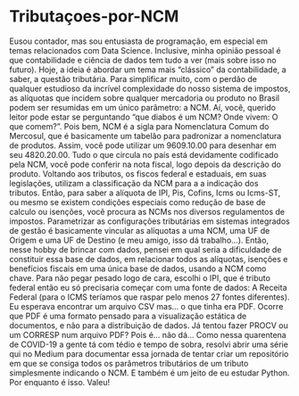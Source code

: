 # Tributaçoes-por-NCM
Eusou contador, mas sou entusiasta de programação, em especial em temas relacionados com Data Science. Inclusive, minha opinião pessoal é que contabilidade e ciência de dados tem tudo a ver (mais sobre isso no futuro). Hoje, a ideia é abordar um tema mais “clássico” da contabilidade, a saber, a questão tributária. Para simplificar muito, com o perdão de qualquer estudioso da incrível complexidade do nosso sistema de impostos, as alíquotas que incidem sobre qualquer mercadoria ou produto no Brasil podem ser resumidas em um único parâmetro: a NCM.
Aí, você, querido leitor pode estar se perguntando “que diabos é um NCM? Onde vivem: O que comem?”. Pois bem, NCM é a sigla para Nomenclatura Comum do Mercosul, que é basicamente um tabelão para padronizar a nomenclatura de produtos. Assim, você pode utilizar um 9609.10.00 para desenhar em seu 4820.20.00. Tudo o que circula no país está devidamente codificado pela NCM, você pode conferir na nota fiscal, logo depois da descrição do produto. Voltando aos tributos, os fiscos federal e estaduais, em suas legislações, utilizam a classificação da NCM para a a indicação dos tributos. Então, para saber a alíquota de IPI, Pis, Cofins, Icms ou Icms-ST, ou mesmo se existem condições especiais como redução de base de calculo ou isenções, você procura as NCMs nos diversos regulamentos de impostos. Parametrizar as configurações tributárias em sistemas integrados de gestão é basicamente vincular as alíquotas a uma NCM, uma UF de Origem e uma UF de Destino (e meu amigo, isso dá trabalho…). 
Então, nesse hobby de brincar com dados, pensei em qual seria a dificuldade de constituir essa base de dados, em relacionar todos as alíquotas, isenções e benefícios fiscais em uma única base de dados, usando a NCM como chave. Para não pegar pesado logo de cara, escolhi o IPI, que é tributo federal então eu só precisaria começar com uma fonte de dados: A Receita Federal (para o ICMS teríamos que raspar pelo menos 27 fontes diferentes). Eu esperava encontrar um arquivo CSV mas… o que tinha era PDF. Ocorre que PDF é uma formato pensado para a visualização estática de documentos, e não para a distribuição de dados. Já tentou fazer PROCV ou um CORRESP num arquivo PDF? Pois é… não dá… Como nessa quarentena de COVID-19 a gente tá com tédio e tempo de sobra, resolvi abrir uma série qui no Medium para documentar essa jornada de tentar criar um repositório em que se consiga todos os parâmetros tributários de um tributo simplesmente indicando o NCM. E também é um jeito de eu estudar Python. Por enquanto é isso. Valeu!

